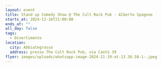 ```yaml
---
layout: event
title: Stand up Comedy Show @ The Cult Rock Pub - Alberto Spagone
starts_at: 2024-12-16T21:00:00
ends_at: ""
all_day: false
tags:
  - Divertimento
location:
  city: Abbiategrasso
  address: presso The Cult Rock Pub, via Cantù 39
flyer: images/uploads/whatsapp-image-2024-11-19-at-13.36.58-1-.jpeg
---
```

